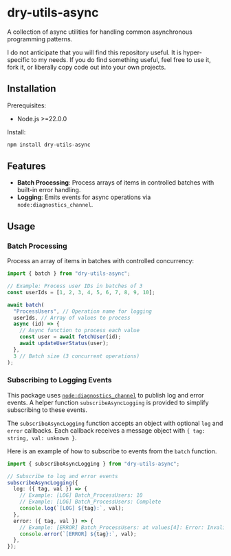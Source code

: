 # dry-utils-async

A collection of async utilities for handling common asynchronous programming patterns.

I do not anticipate that you will find this repository useful. It is hyper-specific to my needs. If you do find something useful, feel free to use it, fork it, or liberally copy code out into your own projects.

## Installation

Prerequisites:

- Node.js >=22.0.0

Install:

```bash
npm install dry-utils-async
```

## Features

- **Batch Processing**: Process arrays of items in controlled batches with built-in error handling.
- **Logging**: Emits events for async operations via `node:diagnostics_channel`.

## Usage

### Batch Processing

Process an array of items in batches with controlled concurrency:

```typescript
import { batch } from "dry-utils-async";

// Example: Process user IDs in batches of 3
const userIds = [1, 2, 3, 4, 5, 6, 7, 8, 9, 10];

await batch(
  "ProcessUsers", // Operation name for logging
  userIds, // Array of values to process
  async (id) => {
    // Async function to process each value
    const user = await fetchUser(id);
    await updateUserStatus(user);
  },
  3 // Batch size (3 concurrent operations)
);
```

### Subscribing to Logging Events

This package uses [`node:diagnostics_channel`](https://nodejs.org/api/diagnostics_channel.html) to publish log and error events. A helper function `subscribeAsyncLogging` is provided to simplify subscribing to these events.

The `subscribeAsyncLogging` function accepts an object with optional `log` and `error` callbacks. Each callback receives a message object with `{ tag: string, val: unknown }`.

Here is an example of how to subscribe to events from the `batch` function.

```typescript
import { subscribeAsyncLogging } from "dry-utils-async";

// Subscribe to log and error events
subscribeAsyncLogging({
  log: ({ tag, val }) => {
    // Example: [LOG] Batch_ProcessUsers: 10
    // Example: [LOG] Batch_ProcessUsers: Complete
    console.log(`[LOG] ${tag}:`, val);
  },
  error: ({ tag, val }) => {
    // Example: [ERROR] Batch_ProcessUsers: at values[4]: Error: Invalid ID: -5
    console.error(`[ERROR] ${tag}:`, val);
  },
});
```
